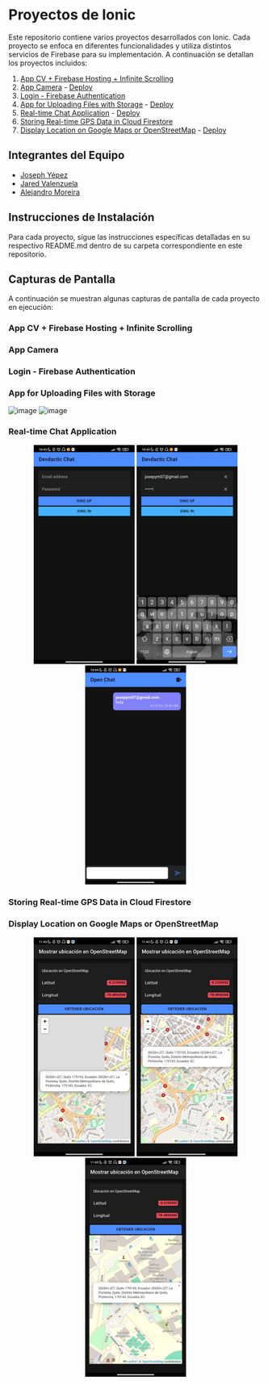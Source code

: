 # Proyectos de Ionic

Este repositorio contiene varios proyectos desarrollados con Ionic. Cada proyecto se enfoca en diferentes funcionalidades y utiliza distintos servicios de Firebase para su implementación. A continuación se detallan los proyectos incluidos:

1. [App CV + Firebase Hosting + Infinite Scrolling](URL_Aplicacion_CV)
2. [App Camera](https://github.com/JaredVS777/App_fotos.git) - [Deploy](fotos1-1f12b.web.app/tabs/tab1)
3. [Login - Firebase Authentication](URL_Login_Firebase)
4. [App for Uploading Files with Storage](https://github.com/JaredVS777/App_storage.git) - [Deploy](storage-f5a23.web.app)
5. [Real-time Chat Application](https://github.com/JosephYM07/Chat_Ionic.git) - [Deploy](https://database-chat-9d1b3.web.app/chat)
6. [Storing Real-time GPS Data in Cloud Firestore](URL_Realtime_GPS)
7. [Display Location on Google Maps or OpenStreetMap](https://github.com/JosephYM07/Display-Location-on-Google-Maps-or-OpenStreetMap.git) - [Deploy](https://ubicaciongps-ee91c.web.app)

## Integrantes del Equipo

- [Joseph Yépez](https://github.com/JosephYM07)
- [Jared Valenzuela](https://github.com/JaredVS777)
- [Alejandro Moreira](https://github.com/Alejandro-Moreira)

## Instrucciones de Instalación

Para cada proyecto, sigue las instrucciones específicas detalladas en su respectivo README.md dentro de su carpeta correspondiente en este repositorio.

## Capturas de Pantalla

A continuación se muestran algunas capturas de pantalla de cada proyecto en ejecución:

### App CV + Firebase Hosting + Infinite Scrolling

### App Camera

### Login - Firebase Authentication

### App for Uploading Files with Storage
![image](https://github.com/JaredVS777/App_storage/assets/126533404/a8514082-ce43-4f49-91b9-c553c06d3add)
![image](https://github.com/JaredVS777/App_storage/assets/126533404/0e9ed61a-c85b-4f5f-b102-cbb339f4ae0d)

### Real-time Chat Application

<p align="center">
  <img src="assets/chat_1.jpg" width="200" alt="Pantalla de Inicio">
  <img src="assets/chat_2.jpg" width="200" alt="Pantalla de Chat">
  <img src="assets/chat_3.jpg" width="200" alt="Pantalla de Registro">
</p>

### Storing Real-time GPS Data in Cloud Firestore

### Display Location on Google Maps or OpenStreetMap
<p align="center">
  <img src="assets/gps_1.jpg" width="200" alt="Pantalla de Inicio">
  <img src="assets/gps_2.jpg" width="200" alt="Pantalla de Chat">
  <img src="assets/gps_3.jpg" width="200" alt="Pantalla de Registro">
</p>
